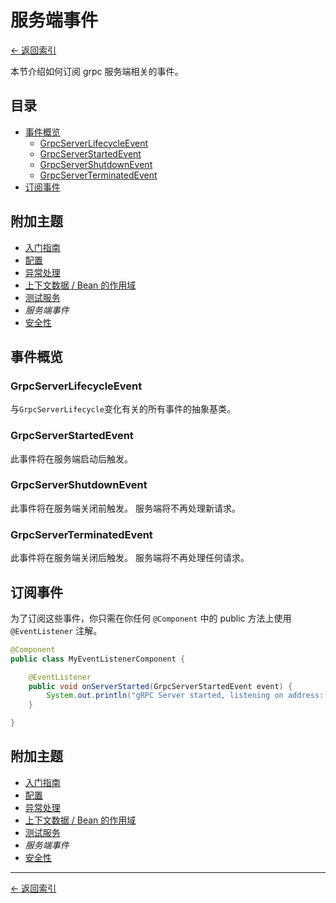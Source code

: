# 服务端事件

[<- 返回索引](../index.md)

本节介绍如何订阅 grpc 服务端相关的事件。

## 目录 <!-- omit in toc -->

- [事件概览](#事件概览)
  - [GrpcServerLifecycleEvent](#grpcServerLifecycleEvent)
  - [GrpcServerStartedEvent](#grpcServerStartedEvent)
  - [GrpcServerShutdownEvent](#grpcServerShutdownEvent)
  - [GrpcServerTerminatedEvent](#grpcServerTerminatedEvent)
- [订阅事件](#订阅事件)

## 附加主题 <!-- omit in toc -->

- [入门指南](getting-started.md)
- [配置](configuration.md)
- [异常处理](exception-handling.md)
- [上下文数据 / Bean 的作用域](contextual-data.md)
- [测试服务](testing.md)
- *服务端事件*
- [安全性](security.md)

## 事件概览

### GrpcServerLifecycleEvent

与`GrpcServerLifecycle`变化有关的所有事件的抽象基类。

### GrpcServerStartedEvent

此事件将在服务端启动后触发。

### GrpcServerShutdownEvent

此事件将在服务端关闭前触发。 服务端将不再处理新请求。

### GrpcServerTerminatedEvent

此事件将在服务端关闭后触发。 服务端将不再处理任何请求。

## 订阅事件

为了订阅这些事件，你只需在你任何 `@Component` 中的 public 方法上使用 `@EventListener` 注解。

````java
@Component
public class MyEventListenerComponent {

    @EventListener
    public void onServerStarted(GrpcServerStartedEvent event) {
        System.out.println("gRPC Server started, listening on address: " + event.getAddress() + ", port: " + event.getPort());
    }

}
````

## 附加主题 <!-- omit in toc -->

- [入门指南](getting-started.md)
- [配置](configuration.md)
- [异常处理](exception-handling.md)
- [上下文数据 / Bean 的作用域](contextual-data.md)
- [测试服务](testing.md)
- *服务端事件*
- [安全性](security.md)

----------

[<- 返回索引](../index.md)
